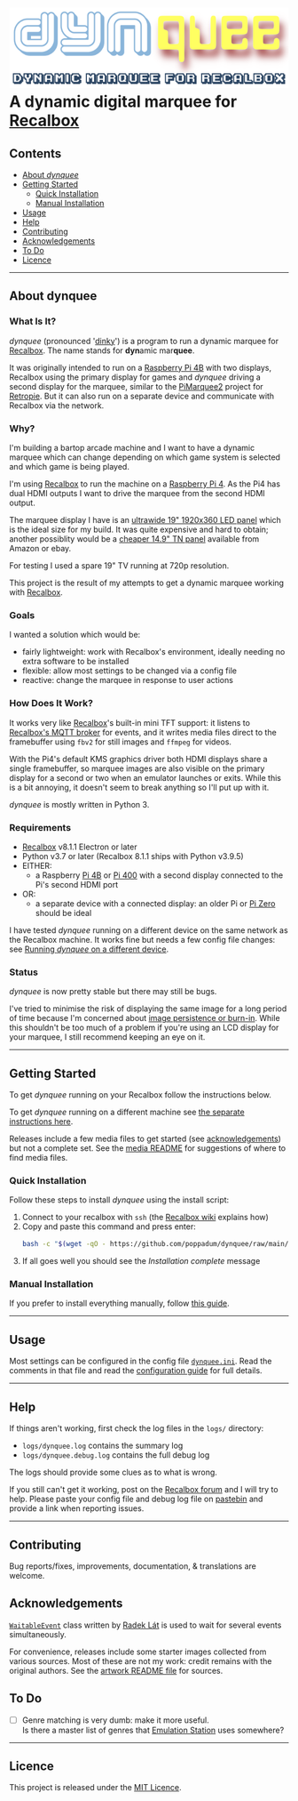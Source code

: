 ![dynquee: dynamic marquee for Recalbox][project-image]  
A dynamic digital marquee for [Recalbox]
===


<!-- **TODO**: add photos / demo video of it working? -->

## Contents
- [About *dynquee*](#about-dynquee)
- [Getting Started](#getting-started)
    - [Quick Installation](#quick-installation)
    - [Manual Installation](#manual-installation)
- [Usage](#usage)
- [Help](#help)
- [Contributing](#contributing)
- [Acknowledgements](#acknowledgements)
- [To Do](#to-do)
- [Licence](#licence)

---

## About dynquee

### What Is It?
*dynquee* (pronounced '[dinky][dinky-definition]') is a program to run a dynamic marquee for [Recalbox]. The name stands for **dyn**amic mar**quee**.

It was originally intended to run on a [Raspberry Pi 4B][pi4] with two displays, Recalbox using the primary display for games and *dynquee* driving a second display for the marquee, similar to the [PiMarquee2][pimarquee2] project for [Retropie][retropie]. But it can also run on a separate device and communicate with Recalbox via the network.

### Why?
I'm building a bartop arcade machine and I want to have a dynamic marquee which can change depending on which game system is selected and which game is being played.

I'm using [Recalbox] to run the machine on a [Raspberry Pi 4][pi4]. As the Pi4 has dual HDMI outputs I want to drive the marquee from the second HDMI output. 

The marquee display I have is an [ultrawide 19" 1920x360 LED panel][DV190FBM] which is the ideal size for my build. It was quite expensive and hard to obtain; another possiblity would be a [cheaper 14.9" TN panel][LTA149B780F] available from Amazon or ebay.

For testing I used a spare 19" TV running at 720p resolution.

This project is the result of my attempts to get a dynamic marquee working with [Recalbox].

### Goals
I wanted a solution which would be:

- fairly lightweight: work with Recalbox's environment, ideally needing no extra software to be installed
- flexible: allow most settings to be changed via a config file
- reactive: change the marquee in response to user actions


### How Does It Work?
It works very like [Recalbox]'s built-in mini TFT support: 
it listens to [Recalbox's MQTT broker][recalbox-mqtt] for events, and it writes media files direct to the framebuffer using `fbv2` for still images and `ffmpeg` for videos.

With the Pi4's default KMS graphics driver both HDMI displays share a single framebuffer, so marquee images are also visible on the primary display for a second or two when an emulator launches or exits. While this is a bit annoying, it doesn't seem to break anything so I'll put up with it.

*dynquee* is mostly written in Python 3.


### Requirements
- [Recalbox] v8.1.1 Electron or later
- Python v3.7 or later (Recalbox 8.1.1 ships with Python v3.9.5)
- EITHER:
    - a Raspberry [Pi 4B][pi4] or [Pi 400][pi400] with a second display connected to the Pi's second HDMI port
- OR:
    - a separate device with a connected display: an older Pi or [Pi Zero][pi-zero] should be ideal

I have tested *dynquee* running on a different device on the same network as the Recalbox machine.
It works fine but needs a few config file changes: see [Running *dynquee* on a different device][different-device].


### Status
*dynquee* is now pretty stable but there may still be bugs.

I've tried to minimise the risk of displaying the same image for a long period of time
because I'm concerned about [image persistence or burn-in][screen-burn-in].
While this shouldn't be too much of a problem if you're using an LCD  display for your marquee,
I still recommend keeping an eye on it.

---

## Getting Started

To get *dynquee* running on your Recalbox follow the instructions below.

To get *dynquee* running on a different machine see [the separate instructions here][different-device].

Releases include a few media files to get started (see [acknowledgements](#acknowledgements)) but not a complete set. See the [media README][media-readme] for suggestions of where to find media files.


### Quick Installation

Follow these steps to install *dynquee* using the install script:

1. Connect to your recalbox with `ssh` (the [Recalbox wiki][recalbox-ssh] explains how)
1. Copy and paste this command and press enter:  
    ```sh
    bash -c "$(wget -qO - https://github.com/poppadum/dynquee/raw/main/install/install.sh)"
    ```
1. If all goes well you should see the *Installation complete* message


### Manual Installation
If you prefer to install everything manually, follow [this guide][manual-install].

---

## Usage
Most settings can be configured in the config file [`dynquee.ini`](dynquee.ini).
Read the comments in that file and read the [configuration guide][config-guide] for full details.

---

## Help

If things aren't working, first check the log files in the `logs/` directory:  
- `logs/dynquee.log` contains the summary log
- `logs/dynquee.debug.log` contains the full debug log

The logs should provide some clues as to what is wrong.

If you still can't get it working, post on the [Recalbox forum][recalbox-forum-commproj] and I will try to help.
Please paste your config file and debug log file on [pastebin][pastebin] and provide a link when reporting issues.

---

## Contributing
Bug reports/fixes, improvements, documentation, & translations are welcome.


## Acknowledgements
[`WaitableEvent`](https://lat.sk/2015/02/multiple-event-waiting-python-3/) class written by [Radek Lát](https://lat.sk) is used to wait for several events simultaneously.

For convenience, releases include some starter images collected from various sources.
Most of these are not my work: credit remains with the original authors.
See the [artwork README file][artwork-readme] for sources.


## To Do
- [ ] Genre matching is very dumb: make it more useful.  
  Is there a master list of genres that [Emulation Station][emulationstation] uses somewhere?

---

## Licence
This project is released under the [MIT Licence][licence].


<!-- LINKS & IMAGES -->
[artwork-readme]: artwork/README.md
[config-guide]: doc/config.md
[different-device]: doc/Running_on_separate_device.md
[dinky-definition]: https://dictionary.cambridge.org/dictionary/english/dinky
[DV190FBM]: https://www.panelook.com/DV190FBM-NB0_BOE_19.1_LCM_overview_32860.html
[emulationstation]: https://wiki.recalbox.com/en/basic-usage/getting-started/emulationstation
[licence]: LICENSE.txt
[LTA149B780F]: https://www.panelook.com/LTA149B780F_Toshiba_14.9_LCM_parameter_10941.html
[manual-install]: doc/manual_install.md
[media-readme]: media/README.md
[pastebin]: https://pastebin.com/
[pi4]: https://www.raspberrypi.com/products/raspberry-pi-4-model-b/
[pi400]: https://www.raspberrypi.com/products/raspberry-pi-400-unit/
[pi-zero]: https://www.raspberrypi.com/products/raspberry-pi-zero/
[pimarquee2]: https://github.com/losernator/PieMarquee2
[project-image]: dynquee.png
[recalbox]: https://www.recalbox.com
[recalbox-forum-commproj]: https://forum.recalbox.com/category/13/community-projects
[recalbox-mqtt]: https://wiki.recalbox.com/en/advanced-usage/scripts-on-emulationstation-events#mqtt
[recalbox-ssh]: https://wiki.recalbox.com/en/tutorials/system/access/root-access-terminal-cli
[retropie]: https://retropie.org.uk/
[screen-burn-in]: https://en.wikipedia.org/wiki/Screen_burn-in

